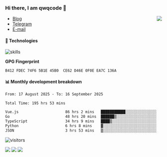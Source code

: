 <!--![](https://user-images.githubusercontent.com/22412567/89914023-fb3a6e80-dc26-11ea-82ba-5ed80e2ffb69.jpg)-->

### Hi there, I am qwqcode 👋

<img src="https://github-readme-stats.mrdulin.vercel.app/api?username=qwqcode&count_private=true&show_icons=true&hide_border=true&icon_color=586069&title_color=0366d6" align="right">

- [Blog](https://qwqaq.com/)
- [Telegram](https://t.me/qwqcode)
- [E-mail](mailto:qwqcode@gmail.com)

#### 🔧 Technologies

![skills](https://skillicons.dev/icons?i=go,ts,cs,js,java,php,py,regex,docker,git,svelte,sass,vue,nuxtjs,webpack,vite,laravel,electron,redis,vscode,visualstudio,idea,androidstudio,figma,ai,ps,pr,powershell,vim,bash&theme=light)

**GPG Fingerprint**

```
B412 FDEC 74F6 5B1E 45B0  CE62 D46E 0F0E EA7C 136A
```

#### 📊 Monthly development breakdown

<!--START_SECTION:waka-->

```txt
From: 17 August 2025 - To: 16 September 2025

Total Time: 195 hrs 53 mins

Vue.js                     86 hrs 2 mins   ███████████░░░░░░░░░░░░░░   43.93 %
Go                         48 hrs 20 mins  ██████▒░░░░░░░░░░░░░░░░░░   24.68 %
TypeScript                 34 hrs 9 mins   ████▒░░░░░░░░░░░░░░░░░░░░   17.44 %
Python                     6 hrs 8 mins    ▓░░░░░░░░░░░░░░░░░░░░░░░░   03.13 %
JSON                       3 hrs 53 mins   ▒░░░░░░░░░░░░░░░░░░░░░░░░   01.99 %
```

<!--END_SECTION:waka-->

![visitors](https://visitor-badge.laobi.icu/badge?page_id=qwqcode.visitor-badge)

<p>
  <img src="https://api.githubtrends.io/user/svg/qwqcode/langs?time_range=one_year&theme=classic" />
  <img src="https://api.githubtrends.io/user/svg/qwqcode/repos?time_range=one_year&theme=classic" />
  <img src="https://github-readme-stats.vercel.app/api/top-langs?username=qwqcode&show_icons=true&locale=en&layout=compact&hide=html&langs_count=20" />
</p>
